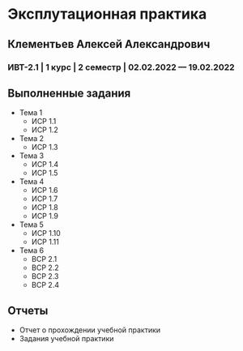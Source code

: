 # Эксплутационная практика
## Клементьев Алексей Александрович
### ИВТ-2.1 | 1 курс | 2 семестр | 02.02.2022 — 19.02.2022
## Выполненные задания
* Тема 1
  * ИСР 1.1
  * ИСР 1.2
* Тема 2 
  * ИСР 1.3
* Тема 3
  * ИСР 1.4
  * ИСР 1.5
* Тема 4
  * ИСР 1.6
  * ИСР 1.7
  * ИСР 1.8
  * ИСР 1.9
* Тема 5
  * ИСР 1.10
  * ИСР 1.11
* Тема 6
  * ВСР 2.1
  * ВСР 2.2
  * ВСР 2.3
  * ВСР 2.4
## Отчеты
* Отчет о прохождении учебной практики 
* Задания учебной практики
